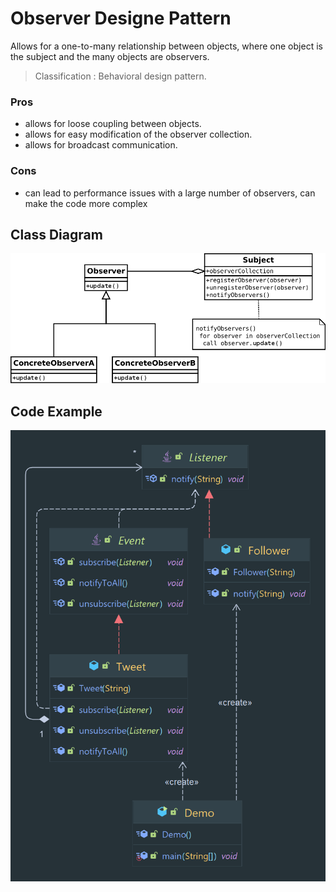 # Observer Designe Pattern

Allows for a one-to-many relationship between objects, where one object is the subject and the many objects are
observers.

> Classification : Behavioral design pattern.

### Pros

* allows for loose coupling between objects.
* allows for easy modification of the observer collection.
* allows for broadcast communication.

### Cons

* can lead to performance issues with a large number of observers, can make the code more complex

## Class Diagram

![img.png](../../../images/observer-template.png)

## Code Example

![observer pattern](../../../images/observer.png)
